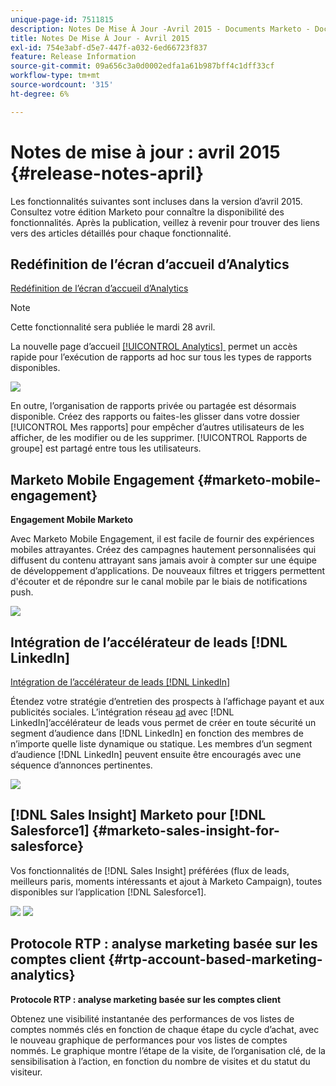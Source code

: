 ```yaml
---
unique-page-id: 7511815
description: Notes De Mise À Jour -Avril 2015 - Documents Marketo - Documentation Du Produit
title: Notes De Mise À Jour - Avril 2015
exl-id: 754e3abf-d5e7-447f-a032-6ed66723f837
feature: Release Information
source-git-commit: 09a656c3a0d0002edfa1a61b987bff4c1dff33cf
workflow-type: tm+mt
source-wordcount: '315'
ht-degree: 6%

---
```


# Notes de mise à jour : avril 2015 {#release-notes-april}

Les fonctionnalités suivantes sont incluses dans la version d’avril 2015. Consultez votre édition Marketo pour connaître la disponibilité des fonctionnalités. Après la publication, veillez à revenir pour trouver des liens vers des articles détaillés pour chaque fonctionnalité.

## Redéfinition de l’écran d’accueil d’Analytics

[Redéfinition de l’écran d’accueil d’Analytics](/help/marketo/product-docs/reporting/basic-reporting/creating-reports/navigating-the-analytics-home-page.md)

>[!NOTE]
>
>Cette fonctionnalité sera publiée le mardi 28 avril.

La nouvelle page d’accueil [[!UICONTROL Analytics] &#x200B;](/help/marketo/product-docs/reporting/basic-reporting/creating-reports/navigating-the-analytics-home-page.md) permet un accès rapide pour l’exécution de rapports ad hoc sur tous les types de rapports disponibles.

![](assets/image2015-4-20-11-3a18-3a8.png)

En outre, l’organisation de rapports privée ou partagée est désormais disponible. Créez des rapports ou faites-les glisser dans votre dossier [!UICONTROL Mes rapports] pour empêcher d’autres utilisateurs de les afficher, de les modifier ou de les supprimer. [!UICONTROL Rapports de groupe] est partagé entre tous les utilisateurs.

## Marketo Mobile Engagement {#marketo-mobile-engagement}

**Engagement Mobile Marketo**

Avec Marketo Mobile Engagement, il est facile de fournir des expériences mobiles attrayantes. Créez des campagnes hautement personnalisées qui diffusent du contenu attrayant sans jamais avoir à compter sur une équipe de développement d’applications. De nouveaux filtres et triggers permettent d&#39;écouter et de répondre sur le canal mobile par le biais de notifications push.

![](assets/image2015-4-20-11-3a16-3a55.png)

## Intégration de l’accélérateur de leads [!DNL LinkedIn]

[Intégration de l’accélérateur de leads [!DNL LinkedIn]](/help/marketo/product-docs/demand-generation/social/social-functions/use-a-marketo-list-or-smart-list-as-a-linkedin-audience-segment.md)

Étendez votre stratégie d’entretien des prospects à l’affichage payant et aux publicités sociales. L’intégration réseau [ad](/help/marketo/product-docs/demand-generation/ad-network-integrations/add-linkedin-matched-audiences-as-a-launchpoint-service.md) avec [!DNL LinkedIn]’accélérateur de leads vous permet de créer en toute sécurité un segment d’audience dans [!DNL LinkedIn] en fonction des membres de n’importe quelle liste dynamique ou statique. Les membres d’un segment d’audience [!DNL LinkedIn] peuvent ensuite être encouragés avec une séquence d’annonces pertinentes.

![](assets/image2015-4-20-11-3a3-3a27.png)

## [!DNL Sales Insight] Marketo pour [!DNL Salesforce1] {#marketo-sales-insight-for-salesforce}

Vos fonctionnalités de [!DNL Sales Insight] préférées (flux de leads, meilleurs paris, moments intéressants et ajout à Marketo Campaign), toutes disponibles sur l’application [!DNL Salesforce1].

![](assets/image2015-4-20-11-3a11-3a37.png) ![](assets/image2015-4-20-11-3a15-3a16.png)

## Protocole RTP : analyse marketing basée sur les comptes client {#rtp-account-based-marketing-analytics}

**Protocole RTP : analyse marketing basée sur les comptes client**

Obtenez une visibilité instantanée des performances de vos listes de comptes nommés clés en fonction de chaque étape du cycle d’achat, avec le nouveau graphique de performances pour vos listes de comptes nommés. Le graphique montre l’étape de la visite, de l’organisation clé, de la sensibilisation à l’action, en fonction du nombre de visites et du statut du visiteur.
